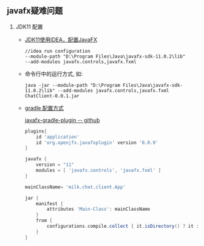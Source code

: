 javafx疑难问题
---
1. JDK11 配置
    
    * [JDK11使用IDEA，配置JavaFX](https://codeantenna.com/a/EV62cW9bLp)
    
      ```
      //idea run configuration
      --module-path "D:\Program Files\Java\javafx-sdk-11.0.2\lib"
      --add-modules javafx.controls,javafx.fxml
      ```
    * 命令行中的运行方式, 如:
    
      `java -jar --module-path "D:\Program Files\Java\javafx-sdk-11.0.2\lib" --add-modules javafx.controls,javafx.fxml  ChatClient-0.0.1.jar`
    
    * [gradle 配置方式](https://openjfx.io/openjfx-docs/#gradle)
    
      [javafx-gradle-plugin -- github](https://github.com/openjfx/javafx-gradle-plugin)

      ```gradle
      plugins{
          id 'application'
          id 'org.openjfx.javafxplugin' version '0.0.9'
      }

      javafx {
          version = "11"
          modules = [ 'javafx.controls', 'javafx.fxml' ]
      }

      mainClassName= 'milk.chat.client.App'

      jar {
          manifest {
              attributes 'Main-Class': mainClassName
          }
          from {
              configurations.compile.collect { it.isDirectory() ? it : zipTree(it) }
          }
      }

      ```